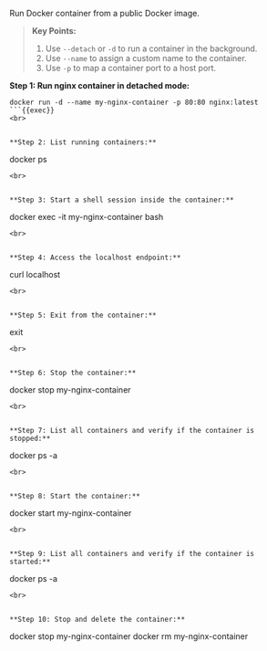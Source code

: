 Run Docker container from a public Docker image.

> **Key Points:**  
> 1. Use `--detach` or `-d` to run a container in the background.  
> 2. Use `--name` to assign a custom name to the container.  
> 3. Use `-p` to map a container port to a host port.


**Step 1: Run nginx container in detached mode:**

```
docker run -d --name my-nginx-container -p 80:80 nginx:latest
```{{exec}}
<br>


**Step 2: List running containers:**

```
docker ps
```{{exec}}
<br>


**Step 3: Start a shell session inside the container:**

```
docker exec -it my-nginx-container bash
```{{exec}}
<br>


**Step 4: Access the localhost endpoint:**

```
curl localhost
```{{exec}}
<br>


**Step 5: Exit from the container:**

```
exit
```{{exec}}
<br>


**Step 6: Stop the container:**

```
docker stop my-nginx-container
```{{exec}}
<br>


**Step 7: List all containers and verify if the container is stopped:**

```
docker ps -a
```{{exec}}
<br>


**Step 8: Start the container:**

```
docker start my-nginx-container
```{{exec}}
<br>


**Step 9: List all containers and verify if the container is started:**

```
docker ps -a
```{{exec}}
<br>


**Step 10: Stop and delete the container:**

```
docker stop my-nginx-container
docker rm my-nginx-container
```{{exec}}